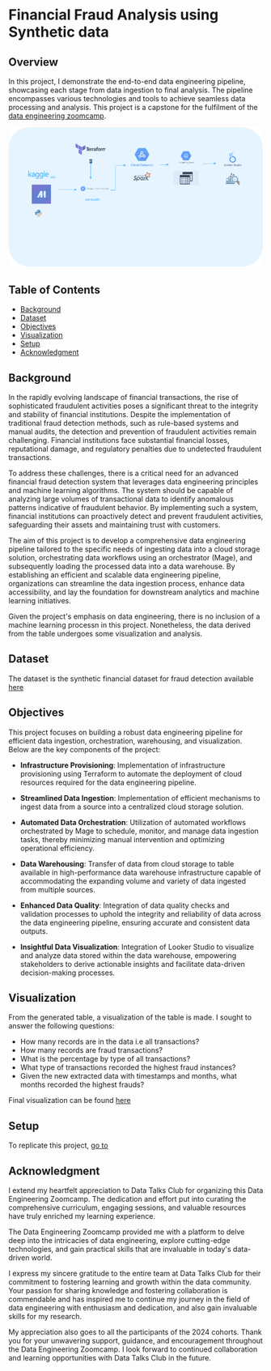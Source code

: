 # Financial Fraud Analysis using Synthetic data 

## Overview
In this project, I demonstrate the end-to-end data engineering pipeline, showcasing each stage from data ingestion to final analysis. The pipeline encompasses various technologies and tools to achieve seamless data processing and analysis. This project is a capstone for the fulfilment of the [data engineering zoomcamp](https://github.com/DataTalksClub/data-engineering-zoomcamp.git).

![architecture](data_engineering_architecture.drawio.png)

## Table of Contents
- [Background](#background)
- [Dataset](#dataset)
- [Objectives](#obectives)
- [Visualization](#visualization)
- [Setup](#setup)
- [Acknowledgment](#acknowledgment)

## Background
In the rapidly evolving landscape of financial transactions, the rise of sophisticated fraudulent activities poses a significant threat to the integrity and stability of financial institutions. Despite the implementation of traditional fraud detection methods, such as rule-based systems and manual audits, the detection and prevention of fraudulent activities remain challenging. Financial institutions face substantial financial losses, reputational damage, and regulatory penalties due to undetected fraudulent transactions.

To address these challenges, there is a critical need for an advanced financial fraud detection system that leverages data engineering principles and machine learning algorithms. The system should be capable of analyzing large volumes of transactional data to identify anomalous patterns indicative of fraudulent behavior. By implementing such a system, financial institutions can proactively detect and prevent fraudulent activities, safeguarding their assets and maintaining trust with customers.

The aim of this project is to develop a comprehensive data engineering pipeline tailored to the specific needs of ingesting data into a cloud storage solution, orchestrating data workflows using an orchestrator (Mage), and subsequently loading the processed data into a data warehouse. By establishing an efficient and scalable data engineering pipeline, organizations can streamline the data ingestion process, enhance data accessibility, and lay the foundation for downstream analytics and machine learning initiatives.

Given the project's emphasis on data engineering, there is no inclusion of a machine learning processn in this project. Nonetheless, the data derived from the table undergoes some visualization and analysis. 

## Dataset
The dataset is the synthetic financial dataset for fraud detection available [here](https://www.kaggle.com/datasets/ealaxi/paysim1/data)

## Objectives

This project focuses on building a robust data engineering pipeline for efficient data ingestion, orchestration, warehousing, and visualization. Below are the key components of the project:

- **Infrastructure Provisioning**: Implementation of infrastructure provisioning using Terraform to automate the deployment of cloud resources required for the data engineering pipeline.

- **Streamlined Data Ingestion**: Implementation of efficient mechanisms to ingest data from a source into a centralized cloud storage solution.

- **Automated Data Orchestration**: Utilization of automated workflows orchestrated by Mage to schedule, monitor, and manage data ingestion tasks, thereby minimizing manual intervention and optimizing operational efficiency.

- **Data Warehousing**: Transfer of data from cloud storage to table available in high-performance data warehouse infrastructure capable of accommodating the expanding volume and variety of data ingested from multiple sources.

- **Enhanced Data Quality**: Integration of data quality checks and validation processes to uphold the integrity and reliability of data across the data engineering pipeline, ensuring accurate and consistent data outputs.

- **Insightful Data Visualization**: Integration of Looker Studio to visualize and analyze data stored within the data warehouse, empowering stakeholders to derive actionable insights and facilitate data-driven decision-making processes.

## Visualization
From the generated table, a visualization of the table is made. I sought to answer the following questions:
- How many records are in the data i.e all transactions?
- How many records are fraud transactions?
- What is the percentage by type of all transactions?
- What type of transactions recorded the highest fraud instances?
- Given the new extracted data with timestamps and months, what months recorded the highest frauds?

Final visualization can be found [here](https://lookerstudio.google.com/reporting/5da912e1-8240-4d4c-a25c-d5f0b7454233)

## Setup
To replicate this project, [go to](setup.md)

## Acknowledgment
I extend my heartfelt appreciation to Data Talks Club for organizing this Data Engineering Zoomcamp. The dedication and effort put into curating the comprehensive curriculum, engaging sessions, and valuable resources have truly enriched my learning experience.

The Data Engineering Zoomcamp provided me with a platform to delve deep into the intricacies of data engineering, explore cutting-edge technologies, and gain practical skills that are invaluable in today's data-driven world.

I express my sincere gratitude to the entire team at Data Talks Club for their commitment to fostering learning and growth within the data community. Your passion for sharing knowledge and fostering collaboration is commendable and has inspired me to continue my journey in the field of data engineering with enthusiasm and dedication, and also gain invaluable skills for my research.

My appreciation also goes to all the participants of the 2024 cohorts. Thank you for your unwavering support, guidance, and encouragement throughout the Data Engineering Zoomcamp. I look forward to continued collaboration and learning opportunities with Data Talks Club in the future.



